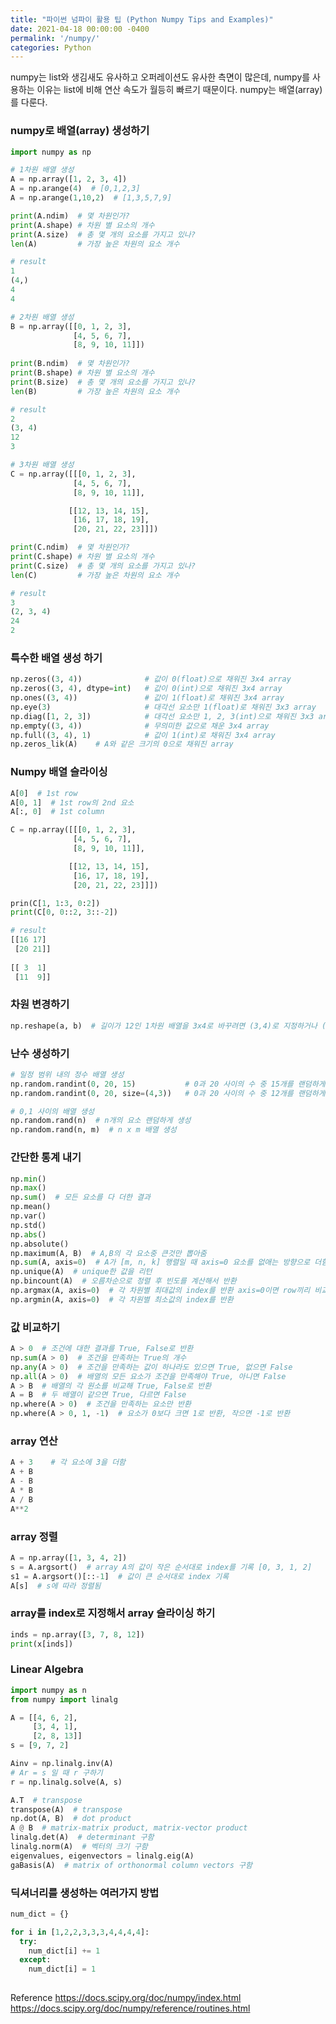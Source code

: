```yaml
---
title: "파이썬 넘파이 활용 팁 (Python Numpy Tips and Examples)"
date: 2021-04-18 00:00:00 -0400
permalink: '/numpy/'
categories: Python
---
```


numpy는 list와 생김새도 유사하고 오퍼레이션도 유사한 측면이 많은데, numpy를 사용하는 이유는 list에 비해 연산 속도가 월등히 빠르기 때문이다. numpy는 배열(array)를 다룬다.

### numpy로 배열(array) 생성하기

```python
import numpy as np

# 1차원 배열 생성
A = np.array([1, 2, 3, 4])
A = np.arange(4)  # [0,1,2,3]
A = np.arange(1,10,2)  # [1,3,5,7,9]

print(A.ndim)  # 몇 차원인가?
print(A.shape) # 차원 별 요소의 개수
print(A.size)  # 총 몇 개의 요소를 가지고 있나?
len(A)         # 가장 높은 차원의 요소 개수

# result
1
(4,)
4
4
```

```python
# 2차원 배열 생성
B = np.array([[0, 1, 2, 3],
              [4, 5, 6, 7],
              [8, 9, 10, 11]])
              
print(B.ndim)  # 몇 차원인가?
print(B.shape) # 차원 별 요소의 개수
print(B.size)  # 총 몇 개의 요소를 가지고 있나?
len(B)         # 가장 높은 차원의 요소 개수

# result
2
(3, 4)
12
3
```

```python
# 3차원 배열 생성
C = np.array([[[0, 1, 2, 3],
              [4, 5, 6, 7],
              [8, 9, 10, 11]],

             [[12, 13, 14, 15],
              [16, 17, 18, 19],
              [20, 21, 22, 23]]])

print(C.ndim)  # 몇 차원인가?
print(C.shape) # 차원 별 요소의 개수
print(C.size)  # 총 몇 개의 요소를 가지고 있나?
len(C)         # 가장 높은 차원의 요소 개수

# result
3
(2, 3, 4)
24
2
```

### 특수한 배열 생성 하기

```python
np.zeros((3, 4))              # 값이 0(float)으로 채워진 3x4 array
np.zeros((3, 4), dtype=int)   # 값이 0(int)으로 채워진 3x4 array
np.ones((3, 4))               # 값이 1(float)로 채워진 3x4 array
np.eye(3)                     # 대각선 요소만 1(float)로 채워진 3x3 array
np.diag([1, 2, 3])            # 대각선 요소만 1, 2, 3(int)으로 채워진 3x3 array
np.empty((3, 4))              # 무의미한 값으로 채운 3x4 array
np.full((3, 4), 1)            # 값이 1(int)로 채워진 3x4 array
np.zeros_lik(A)    # A와 같은 크기의 0으로 채워진 array
```

### Numpy 배열 슬라이싱

```python
A[0]  # 1st row
A[0, 1]  # 1st row의 2nd 요소
A[:, 0]  # 1st column

C = np.array([[[0, 1, 2, 3],
              [4, 5, 6, 7],
              [8, 9, 10, 11]],

             [[12, 13, 14, 15],
              [16, 17, 18, 19],
              [20, 21, 22, 23]]])

prin(C[1, 1:3, 0:2])
print(C[0, 0::2, 3::-2])

# result
[[16 17]
 [20 21]]
 
[[ 3  1]
 [11  9]]
```

### 차원 변경하기
```python
np.reshape(a, b)  # 길이가 12인 1차원 배열을 3x4로 바꾸려면 (3,4)로 지정하거나 (3,-1)로 지정
```

### 난수 생성하기

```python
# 일정 범위 내의 정수 배열 생성
np.random.randint(0, 20, 15)           # 0과 20 사이의 수 중 15개를 랜덤하게 생성
np.random.randint(0, 20, size=(4,3))   # 0과 20 사이의 수 중 12개를 랜덤하게 생성해 4x3 배열로

# 0,1 사이의 배열 생성
np.random.rand(n)  # n개의 요소 랜덤하게 생성
np.random.rand(n, m)  # n x m 배열 생성

```

### 간단한 통계 내기

```python
np.min()
np.max()
np.sum()  # 모든 요소를 다 더한 결과
np.mean()
np.var()
np.std()
np.abs()
np.absolute()
np.maximum(A, B)  # A,B의 각 요소중 큰것만 뽑아줌
np.sum(A, axis=0)  # A가 [m, n, k] 행렬일 때 axis=0 요소를 없애는 방향으로 더함, 즉, [n, k]가 리턴되도록 더함
np.unique(A)  # unique한 값을 리턴
np.bincount(A)  # 오름차순으로 정렬 후 빈도를 계산해서 반환
np.argmax(A, axis=0)  # 각 차원별 최대값의 index를 반환 axis=0이면 row끼리 비교, axis=1이면 column끼리 
np.argmin(A, axis=0)  # 각 차원별 최소값의 index를 반환
```

### 값 비교하기

```python
A > 0  # 조건에 대한 결과를 True, False로 반환
np.sum(A > 0)  # 조건을 만족하는 True의 개수
np.any(A > 0)  # 조건을 만족하는 값이 하나라도 있으면 True, 없으면 False
np.all(A > 0)  # 배열의 모든 요소가 조건을 만족해야 True, 아니면 False
A > B  # 배열의 각 원소를 비교해 True, False로 반환
A = B  # 두 배열이 같으면 True, 다르면 False
np.where(A > 0)  # 조건을 만족하는 요소만 반환
np.where(A > 0, 1, -1)  # 요소가 0보다 크면 1로 반환, 작으면 -1로 반환
```

### array 연산

```python
A + 3    # 각 요소에 3을 더함
A + B
A - B
A * B
A / B
A**2
```

### array 정렬

```python
A = np.array([1, 3, 4, 2])
s = A.argsort()  # array A의 값이 작은 순서대로 index를 기록 [0, 3, 1, 2]
s1 = A.argsort()[::-1]  # 값이 큰 순서대로 index 기록
A[s]  # s에 따라 정렬됨
```

### array를 index로 지정해서 array 슬라이싱 하기

```python
inds = np.array([3, 7, 8, 12])
print(x[inds])
```

### Linear Algebra

```python
import numpy as n
from numpy import linalg

A = [[4, 6, 2],
     [3, 4, 1],
     [2, 8, 13]]
s = [9, 7, 2]

Ainv = np.linalg.inv(A)
# Ar = s 일 때 r 구하기
r = np.linalg.solve(A, s)

A.T  # transpose
transpose(A)  # transpose
np.dot(A, B)  # dot product
A @ B  # matrix-matrix product, matrix-vector product
linalg.det(A)  # determinant 구함
linalg.norm(A)  # 벡터의 크기 구함
eigenvalues, eigenvectors = linalg.eig(A)
gaBasis(A)  # matrix of orthonormal column vectors 구함
```

### 딕셔너리를 생성하는 여러가지 방법

```python
num_dict = {}

for i in [1,2,2,3,3,3,4,4,4,4]:
  try:
    num_dict[i] += 1
  except:
    num_dict[i] = 1
  
```

Reference
https://docs.scipy.org/doc/numpy/index.html
https://docs.scipy.org/doc/numpy/reference/routines.html 





